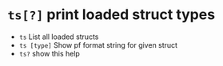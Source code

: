 <!-- TITLE: ts -->

#  `ts[?]` print loaded struct types

- `ts` List all loaded structs
- `ts [type]` Show pf format string for given struct
- `ts?` show this help